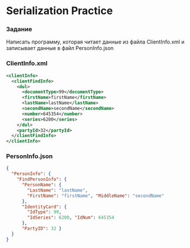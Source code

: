 # Serialization Practice
### Задание

Написать программу, которая читает данные из файла ClientInfo.xml и записывает данные в файл PersonInfo.json

### ClientInfo.xml
```xml
<clientInfo>
  <clientFindInfo>
    <dul>
      <documentType>99</documentType>
      <firstName>firstName</firstName>
      <lastName>lastName</lastName>
      <secondName>secondName</secondName>
      <number>645354</number>
      <series>6200</series>
    </dul>
    <partyId>32</partyId>
  </clientFindInfo>
</clientInfo>
```
### PersonInfo.json
```json
{
  "PersonInfo": {
    "FindPersonInfo": {
      "PersonName": {
        "LastName": "lastName",
        "FirstName": "firstName", "MiddleName": "secondName"
      },
      "IdentityCard": {
        "IdType": 99,
        "IdSeries": 6200, "IdNum": 645354
      },
      "PartyID": 32 }
  }
}
```